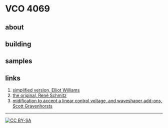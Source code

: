 # VCO 4069



## about

## building

## samples

## links

1) [simplified version, Elliot Williams](https://hackaday.com/2015/09/11/logic-noise-playing-in-tune-with-an-exponential-vco/)
1) [the original, René Schmitz](https://www.schmitzbits.de/vco4069.html)
2) [midification to accept a linear control voltage, and waveshaper add-ons, Scott Gravenhorsts](http://scott.joviansynth.com/fatman/VCO_pwm_tri_suboctave.html)

----

[![CC BY-SA](https://licensebuttons.net/l/by-sa/3.0/88x31.png)](https://creativecommons.org/licenses/by-sa/4.0/)
